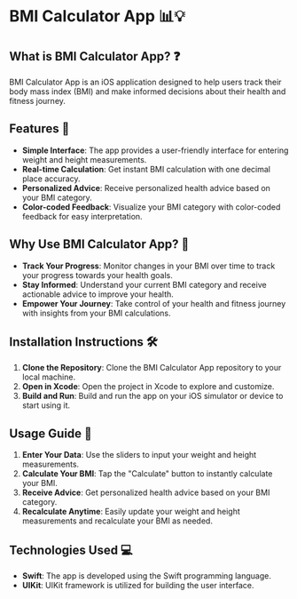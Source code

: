 # BMI Calculator App 📊💡

## What is BMI Calculator App? ❓

BMI Calculator App is an iOS application designed to help users track their body mass index (BMI) and make informed decisions about their health and fitness journey.

## Features 🚀

- **Simple Interface**: The app provides a user-friendly interface for entering weight and height measurements.
- **Real-time Calculation**: Get instant BMI calculation with one decimal place accuracy.
- **Personalized Advice**: Receive personalized health advice based on your BMI category.
- **Color-coded Feedback**: Visualize your BMI category with color-coded feedback for easy interpretation.

## Why Use BMI Calculator App? 🤔

- **Track Your Progress**: Monitor changes in your BMI over time to track your progress towards your health goals.
- **Stay Informed**: Understand your current BMI category and receive actionable advice to improve your health.
- **Empower Your Journey**: Take control of your health and fitness journey with insights from your BMI calculations.

## Installation Instructions 🛠️

1. **Clone the Repository**: Clone the BMI Calculator App repository to your local machine.
2. **Open in Xcode**: Open the project in Xcode to explore and customize.
3. **Build and Run**: Build and run the app on your iOS simulator or device to start using it.

## Usage Guide 📝

1. **Enter Your Data**: Use the sliders to input your weight and height measurements.
2. **Calculate Your BMI**: Tap the "Calculate" button to instantly calculate your BMI.
3. **Receive Advice**: Get personalized health advice based on your BMI category.
4. **Recalculate Anytime**: Easily update your weight and height measurements and recalculate your BMI as needed.

## Technologies Used 💻

- **Swift**: The app is developed using the Swift programming language.
- **UIKit**: UIKit framework is utilized for building the user interface.


